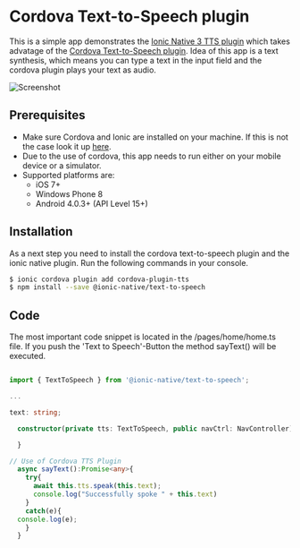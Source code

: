 # Cordova Text-to-Speech plugin

This is a simple app demonstrates the [Ionic Native 3 TTS plugin](https://ionicframework.com/docs/native/text-to-speech/) which takes advatage of the [Cordova Text-to-Speech plugin](https://github.com/vilic/cordova-plugin-tts). Idea of this app is a text synthesis, which means you can type a text in the input field and the cordova plugin plays your text as audio. 

![Screenshot](https://github.com/GehirnWabbel/Cordova-Text-to-Speech-Demo/blob/master/screenshotTTS.png)

## Prerequisites
- Make sure Cordova and Ionic are installed on your machine. If this is not the case look it up [here](https://ionicframework.com/docs/v1/guide/installation.html).
- Due to the use of cordova, this app needs to run either on your mobile device or a simulator.
- Supported platforms are:
    - iOS 7+
    - Windows Phone 8
    - Android 4.0.3+ (API Level 15+)

## Installation
As a next step you need to install the cordova text-to-speech plugin and the ionic native plugin. Run the following commands in your console.

```sh
$ ionic cordova plugin add cordova-plugin-tts
$ npm install --save @ionic-native/text-to-speech
```
## Code
The most important code snippet is located in the /pages/home/home.ts file. If you push the 'Text to Speech'-Button the method sayText() will be executed. 

```typescript

import { TextToSpeech } from '@ionic-native/text-to-speech';

... 

text: string;

  constructor(private tts: TextToSpeech, public navCtrl: NavController) {

  }

// Use of Cordova TTS Plugin
  async sayText():Promise<any>{
    try{
      await this.tts.speak(this.text);
      console.log("Successfully spoke " + this.text)
    }
    catch(e){
  console.log(e);
    }
  }
```
